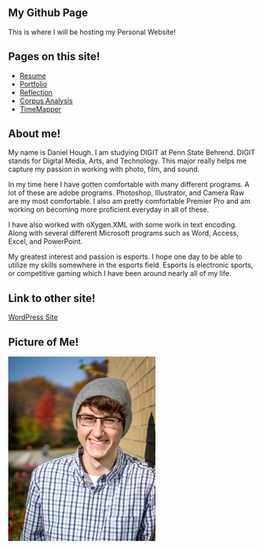 ## My Github Page

This is where I will be hosting my Personal Website!

## Pages on this site!
* [Resume](resume.md)
* [Portfolio](portfolio.md)
* [Reflection](reflection.md)
* [Corpus Analysis](Corpus.md)
* [TimeMapper](timemapper.md)
## About me!

My name is Daniel Hough. I am studying DIGIT at Penn State Behrend. DIGIT stands for Digital Media, Arts, and Technology. This major really helps me capture my passion in working with photo, film, and sound.

In my time here I have gotten comfortable with many different programs. A lot of these are adobe programs. Photoshop, Illustrator, and Camera Raw  are my most comfortable. I also am pretty comfortable Premier Pro and am working on becoming more proficient everyday in all of these.

I have also worked with oXygen.XML with some work in text encoding. Along with several different Microsoft programs such as Word, Access, Excel, and PowerPoint.

My greatest interest and passion is esports. I hope one day to be able to utilize my skills somewhere in the esports field. Esports is electronic sports, or competitive gaming which I have been around nearly all of my life.

## Link to other site!

[WordPress Site](https://sites.psu.edu/dxh405/)

## Picture of Me!

<img src="Images/GnK-WMxL.jpg" alt="senior picture" width="300"/>
